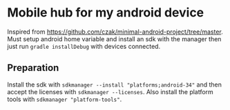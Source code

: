 # Mobile hub for my android device

Inspired from https://github.com/czak/minimal-android-project/tree/master.
Must setup android home variable and install an sdk with the manager then just run `gradle installDebug` with devices connected.

## Preparation

Install the sdk with `sdkmanager --install "platforms;android-34"` and then accept the licenses with `sdkmanager --licenses`.
Also install the platform tools with `sdkmanager "platform-tools"`.
